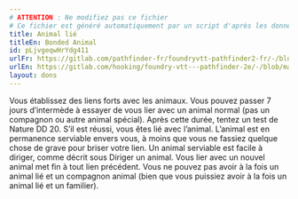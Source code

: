 ```yaml
---
# ATTENTION : Ne modifiez pas ce fichier
# Ce fichier est généré automatiquement par un script d'après les données du module Foundry VTT officiel et de sa traduction
title: Animal lié
titleEn: Bonded Animal
id: pLjvgeqwHrYdg411
urlFr: https://gitlab.com/pathfinder-fr/foundryvtt-pathfinder2-fr/-/blob/master/data/feats/pLjvgeqwHrYdg411.htm
urlEn: https://gitlab.com/hooking/foundry-vtt---pathfinder-2e/-/blob/master/packs/data/feats.db/bonded-animal.json
layout: dons
---
```

Vous établissez des liens forts avec les animaux. Vous pouvez passer 7 jours d’intermède à essayer de vous lier avec un animal normal (pas un compagnon ou autre animal spécial). Après cette durée, tentez un test de Nature DD 20. S’il est réussi, vous êtes lié avec l’animal. L’animal est en permanence serviable envers vous, à moins que vous ne fassiez quelque chose de grave pour briser votre lien. Un animal serviable est facile à diriger, comme décrit sous Diriger un animal. Vous lier avec un nouvel animal met fin à tout lien précédent. Vous ne pouvez pas avoir à la fois un animal lié et un compagnon animal (bien que vous puissiez avoir à la fois un animal lié et un familier).
